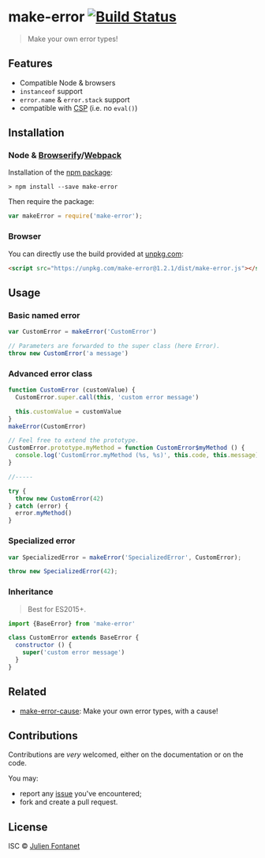 # make-error [![Build Status](https://img.shields.io/travis/JsCommunity/make-error/master.svg)](http://travis-ci.org/JsCommunity/make-error)

> Make your own error types!


## Features

- Compatible Node & browsers
- `instanceof` support
- `error.name` & `error.stack` support
- compatible with [CSP](https://en.wikipedia.org/wiki/Content_Security_Policy) (i.e. no `eval()`)

## Installation

### Node & [Browserify](http://browserify.org/)/[Webpack](https://webpack.js.org/)

Installation of the [npm package](https://npmjs.org/package/make-error):

```
> npm install --save make-error
```

Then require the package:

```javascript
var makeError = require('make-error');
```

### Browser

You can directly use the build provided at [unpkg.com](https://unpkg.com):

```html
<script src="https://unpkg.com/make-error@1.2.1/dist/make-error.js"></script>
```

## Usage

### Basic named error

```javascript
var CustomError = makeError('CustomError')

// Parameters are forwarded to the super class (here Error).
throw new CustomError('a message')
```

### Advanced error class

```javascript
function CustomError (customValue) {
  CustomError.super.call(this, 'custom error message')

  this.customValue = customValue
}
makeError(CustomError)

// Feel free to extend the prototype.
CustomError.prototype.myMethod = function CustomError$myMethod () {
  console.log('CustomError.myMethod (%s, %s)', this.code, this.message)
}

//-----

try {
  throw new CustomError(42)
} catch (error) {
  error.myMethod()
}
```

### Specialized error

```javascript
var SpecializedError = makeError('SpecializedError', CustomError);

throw new SpecializedError(42);
```

### Inheritance

> Best for ES2015+.

```javascript
import {BaseError} from 'make-error'

class CustomError extends BaseError {
  constructor () {
    super('custom error message')
  }
}
```

## Related

- [make-error-cause](https://www.npmjs.com/package/make-error-cause): Make your own error types, with a cause!

## Contributions

Contributions are *very* welcomed, either on the documentation or on
the code.

You may:

- report any [issue](https://github.com/JsCommunity/make-error/issues)
  you've encountered;
- fork and create a pull request.

## License

ISC © [Julien Fontanet](http://julien.isonoe.net)

